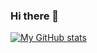 ### Hi there 👋

[![My GitHub stats](https://github-readme-stats.vercel.app/api?username=sjayashree01)](https://github.com/sjayashree01/github-readme-stats)
<!--
**sjayashree01/sjayashree01** is a ✨ _special_ ✨ repository because its `README.md` (this file) appears on your GitHub profile.

Here are some ideas to get you started:

- 🔭 I’m currently working on ...
- 🌱 I’m currently learning ...
- 👯 I’m looking to collaborate on ...
- 🤔 I’m looking for help with ...
- 💬 Ask me about ...
- 📫 How to reach me: ...
- 😄 Pronouns: ...
- ⚡ Fun fact: ...
-->
